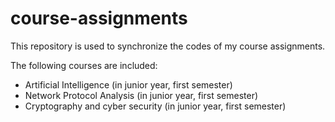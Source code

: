# course-assignments
This repository is used to synchronize the codes of my course assignments.

The following courses are included:
- Artificial Intelligence (in junior year, first semester)
- Network Protocol Analysis (in junior year, first semester)
- Cryptography and cyber security (in junior year, first semester)
